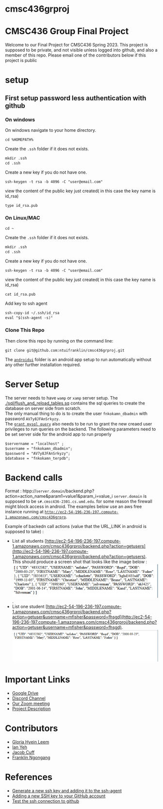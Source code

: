 # cmsc436grproj
# CMSC436 Group Final Project
Welcome to our Final Project for CMSC436 Spring 2023.
This project is supposed to be private, and not visible unless logged into github, and also a member of this repo.
Please email one of the contributors below if this project is public

# setup
## First setup password less authentication with github  
### On windows  
On windows navigate to your home directory.
```
cd %HOMEPATH%
```  
Create the `.ssh` folder if it does not exists.  

```
mkdir .ssh
cd .ssh
```  

Create a new key if you do not have one.  

```
ssh-keygen -t rsa -b 4096 -C "user@email.com"
```  

view the content of the public key just created( in this case the key name is id_rsa)
```
type id_rsa.pub
```  

### On Linux/MAC

```
cd ~
```  
Create the `.ssh` folder if it does not exists.  

```
mkdir .ssh
cd .ssh
```  

Create a new key if you do not have one.  

```
ssh-keygen -t rsa -b 4096 -C "user@email.com"
```  

view the content of the public key just created( in this case the key name is id_rsa)
```
cat id_rsa.pub
```  

Add key to ssh agent
```
ssh-copy-id ~/.ssh/id_rsa
eval "$(ssh-agent -s)"
```

### Clone This Repo
Then clone this repo by running on the command line:
```
git clone git@github.com:ntuifranklin/cmsc436grproj.git
```
The [`androidui`](https://github.com/ntuifranklin/cmsc436grproj/tree/main/androidui) folder is an android app setup to run automatically without any other further installation required.

# Server Setup
The server needs to have `wamp` or `xamp` server setup.
The [./sql/flush_and_reload_tables.sq](./sql/flush_and_reload_tables.sql) contains the sql queries to create the database on server side from scratch.  
The only manual thing to do is to create the user `fnkokamn_dbadmin` with password `AV7y8JFAnSrkyzy`.  
The [`grant mysql query`](https://dev.mysql.com/doc/refman/8.0/en/grant.html) also needs to be run to grant the new creaed user privileges to run queries on the backend. 
The following parameters need to be set server side for the android app to run properly 
```
$servername = "localhost" ;
$username = "fnkokamn_dbadmin";
$password = "AV7y8JFAnSrkyzy"; 
$database = "fnkokamn_terpdb";
```

# Backend calls
Format : htpp://`server.domain`/backend.php?action=action_name&param1=value1&param_i=value_i
`server.domain` is supposed to be `s#.cmsc436-2301.cs.umd.edu`. for some reason the firewall might block access in android. 
The examples below use an aws free instance running at [`http://ec2-54-196-236-197.compute-1.amazonaws.com/cmsc436grpro`](http://ec2-54-196-236-197.compute-1.amazonaws.com/cmsc436grpro).   

Example of backedn call actions (value that the URL_LINK in android is supposed to take) :
- List all students 
 [http://ec2-54-196-236-197.compute-1.amazonaws.com/cmsc436grproj/backend.php?action=getusers](http://ec2-54-196-236-197.compute-1.amazonaws.com/cmsc436grproj/backend.php?action=getusers).  
 This should produce a screen shot that looks like the image below : 
 ![All students image](./imgs/allstudents.png).  
- List one student
[http://ec2-54-196-236-197.compute-1.amazonaws.com/cmsc436grproj/backend.php?action=getuser&username=mfisher&password=fhsgd](http://ec2-54-196-236-197.compute-1.amazonaws.com/cmsc436grproj/backend.php?action=getuser&username=mfisher&password=fhsgd).  
 ![List one student](./imgs/onestudent.png)


# Important Links 
- [Google Drive](https://drive.google.com/drive/folders/1S7O9GnaQ03TETIQG_aGKG_-kH0UECRlk)
- [Discord Channel](https://discord.com/channels/1088169035402846349/)
- [Our Zoom meeting](https://umd.zoom.us/j/3773753652)
- [Project Description](https://drive.google.com/file/d/1IuR6Oc_YbCJ_7MTXSxKA6H6RYk8fBHRP/view?usp=share_link)

# Contributors
- [Gloria Hyein Leem](#contributors-by-alphaebetical-order)
- [Ian Yeh](https://github.com/ilyeh)
- [Jacob Cuff](https://github.com/jcuff1)
- [Franklin Ngongang](https://github.com/ntuifranklin)

# References

- [Generate a new ssh key and adding it to the ssh-agent](https://docs.github.com/en/authentication/connecting-to-github-with-ssh/generating-a-new-ssh-key-and-adding-it-to-the-ssh-agent)
- [Adding a new SSH key to your GitHub account](https://docs.github.com/en/authentication/connecting-to-github-with-ssh/adding-a-new-ssh-key-to-your-github-account?platform=linux)
- [Test the ssh connection to github](https://docs.github.com/en/authentication/connecting-to-github-with-ssh/testing-your-ssh-connection)
